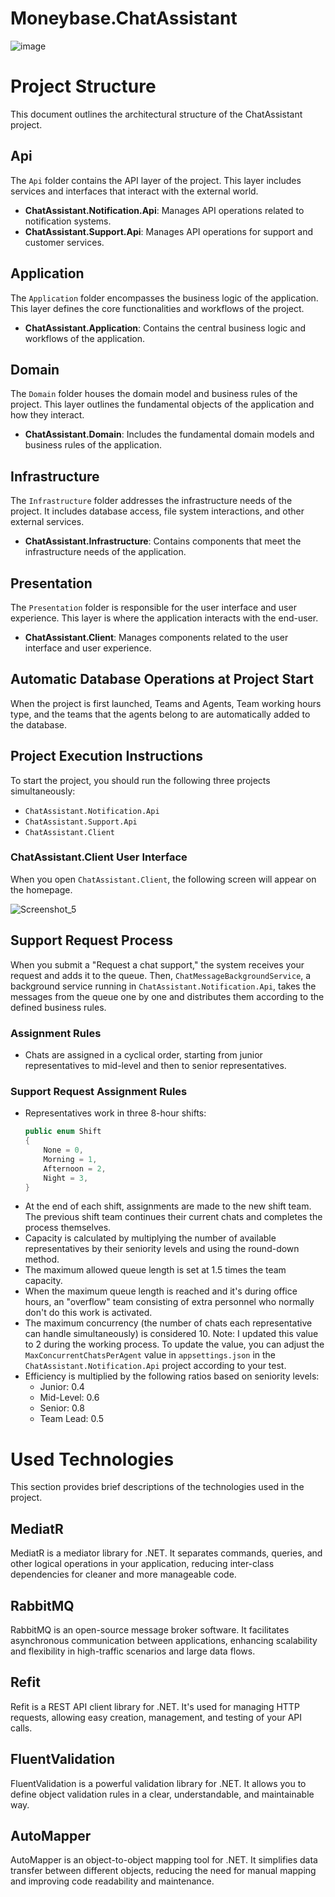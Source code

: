 # Moneybase.ChatAssistant


![image](https://github.com/Cingozr/Moneybase.ChatAssistant/assets/14148180/6bd380cb-ad08-451b-adba-0f519f73903f)

 

# Project Structure
This document outlines the architectural structure of the ChatAssistant project.

## Api
The `Api` folder contains the API layer of the project. This layer includes services and interfaces that interact with the external world.
- **ChatAssistant.Notification.Api**: Manages API operations related to notification systems.
- **ChatAssistant.Support.Api**: Manages API operations for support and customer services.

## Application
The `Application` folder encompasses the business logic of the application. This layer defines the core functionalities and workflows of the project.
- **ChatAssistant.Application**: Contains the central business logic and workflows of the application.

## Domain
The `Domain` folder houses the domain model and business rules of the project. This layer outlines the fundamental objects of the application and how they interact.
- **ChatAssistant.Domain**: Includes the fundamental domain models and business rules of the application.

## Infrastructure
The `Infrastructure` folder addresses the infrastructure needs of the project. It includes database access, file system interactions, and other external services.
- **ChatAssistant.Infrastructure**: Contains components that meet the infrastructure needs of the application.

## Presentation
The `Presentation` folder is responsible for the user interface and user experience. This layer is where the application interacts with the end-user.
- **ChatAssistant.Client**: Manages components related to the user interface and user experience.




## Automatic Database Operations at Project Start
When the project is first launched, Teams and Agents, Team working hours type, and the teams that the agents belong to are automatically added to the database.

## Project Execution Instructions
To start the project, you should run the following three projects simultaneously:

- `ChatAssistant.Notification.Api`
- `ChatAssistant.Support.Api`
- `ChatAssistant.Client`

### ChatAssistant.Client User Interface
When you open `ChatAssistant.Client`, the following screen will appear on the homepage.

![Screenshot_5](https://github.com/Cingozr/Moneybase.ChatAssistant/assets/14148180/735e468f-e57b-4c4d-823e-03a0f242365d)


## Support Request Process
When you submit a "Request a chat support," the system receives your request and adds it to the queue. Then, `ChatMessageBackgroundService`, a background service running in `ChatAssistant.Notification.Api`, takes the messages from the queue one by one and distributes them according to the defined business rules.

### Assignment Rules

- Chats are assigned in a cyclical order, starting from junior representatives to mid-level and then to senior representatives.

### Support Request Assignment Rules

- Representatives work in three 8-hour shifts:
  ```csharp
  public enum Shift
  {
      None = 0,
      Morning = 1,
      Afternoon = 2,
      Night = 3,
  }
  ```
- At the end of each shift, assignments are made to the new shift team. The previous shift team continues their current chats and completes the process themselves.
- Capacity is calculated by multiplying the number of available representatives by their seniority levels and using the round-down method.
- The maximum allowed queue length is set at 1.5 times the team capacity.
- When the maximum queue length is reached and it's during office hours, an "overflow" team consisting of extra personnel who normally don't do this work is activated.
- The maximum concurrency (the number of chats each representative can handle simultaneously) is considered 10. Note: I updated this value to 2 during the working process. To update the value, you can adjust the `MaxConcurrentChatsPerAgent` value in `appsettings.json` in the `ChatAssistant.Notification.Api` project according to your test.
- Efficiency is multiplied by the following ratios based on seniority levels:
  - Junior: 0.4
  - Mid-Level: 0.6
  - Senior: 0.8
  - Team Lead: 0.5




# Used Technologies
This section provides brief descriptions of the technologies used in the project.
## MediatR
MediatR is a mediator library for .NET. It separates commands, queries, and other logical operations in your application, reducing inter-class dependencies for cleaner and more manageable code.

## RabbitMQ
RabbitMQ is an open-source message broker software. It facilitates asynchronous communication between applications, enhancing scalability and flexibility in high-traffic scenarios and large data flows.

## Refit
Refit is a REST API client library for .NET. It's used for managing HTTP requests, allowing easy creation, management, and testing of your API calls.

## FluentValidation
FluentValidation is a powerful validation library for .NET. It allows you to define object validation rules in a clear, understandable, and maintainable way.

## AutoMapper
AutoMapper is an object-to-object mapping tool for .NET. It simplifies data transfer between different objects, reducing the need for manual mapping and improving code readability and maintenance.

